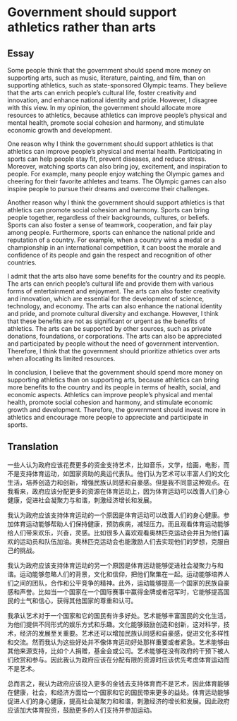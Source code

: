 # Government should support athletics rather than arts
## Essay
Some people think that the government should spend more money on supporting arts, such as music, literature, painting, and film, than on supporting athletics, such as state-sponsored Olympic teams. They believe that the arts can enrich people’s cultural life, foster creativity and innovation, and enhance national identity and pride. However, I disagree with this view. In my opinion, the government should allocate more resources to athletics, because athletics can improve people’s physical and mental health, promote social cohesion and harmony, and stimulate economic growth and development.

One reason why I think the government should support athletics is that athletics can improve people’s physical and mental health. Participating in sports can help people stay fit, prevent diseases, and reduce stress. Moreover, watching sports can also bring joy, excitement, and inspiration to people. For example, many people enjoy watching the Olympic games and cheering for their favorite athletes and teams. The Olympic games can also inspire people to pursue their dreams and overcome their challenges.

Another reason why I think the government should support athletics is that athletics can promote social cohesion and harmony. Sports can bring people together, regardless of their backgrounds, cultures, or beliefs. Sports can also foster a sense of teamwork, cooperation, and fair play among people. Furthermore, sports can enhance the national pride and reputation of a country. For example, when a country wins a medal or a championship in an international competition, it can boost the morale and confidence of its people and gain the respect and recognition of other countries.

I admit that the arts also have some benefits for the country and its people. The arts can enrich people’s cultural life and provide them with various forms of entertainment and enjoyment. The arts can also foster creativity and innovation, which are essential for the development of science, technology, and economy. The arts can also enhance the national identity and pride, and promote cultural diversity and exchange. However, I think that these benefits are not as significant or urgent as the benefits of athletics. The arts can be supported by other sources, such as private donations, foundations, or corporations. The arts can also be appreciated and participated by people without the need of government intervention. Therefore, I think that the government should prioritize athletics over arts when allocating its limited resources.

In conclusion, I believe that the government should spend more money on supporting athletics than on supporting arts, because athletics can bring more benefits to the country and its people in terms of health, social, and economic aspects. Athletics can improve people’s physical and mental health, promote social cohesion and harmony, and stimulate economic growth and development. Therefore, the government should invest more in athletics and encourage more people to appreciate and participate in sports.

<div style="page-break-after: always;"></div>

## Translation
一些人认为政府应该花费更多的资金支持艺术，比如音乐，文学，绘画，电影，而不是支持体育运动，如国家资助的奥运代表队。他们认为艺术可以丰富人们的文化生活，培养创造力和创新，增强民族认同感和自豪感。但是我不同意这种观点。在我看来，政府应该分配更多的资源在体育运动上，因为体育运动可以改善人们身心健康，促进社会凝聚力与和谐，刺激经济增长和发展。

我认为政府应该支持体育运动的一个原因是体育运动可以改善人们的身心健康。参加体育运动能够帮助人们保持健康，预防疾病，减轻压力。而且观看体育运动能够给人们带来欢乐，兴奋，灵感。比如很多人喜欢观看奥林匹克运动会并且为他们喜欢的运动员和队伍加油。奥林匹克运动会也能激励人们去实现他们的梦想，克服自己的挑战。

我认为政府应该支持体育运动的另一个原因是体育运动能够促进社会凝聚力与和谐。运动能够忽略人们的背景，文化和信仰，把他们聚集在一起。运动能够培养人们之间的团队，合作和公平竞争的精神。此外，运动能够提高一个国家的民族自豪感和声誉。比如当一个国家在一个国际赛事中赢得金牌或者冠军时，它能够提高国民的士气和信心，获得其他国家的尊重和认可。

我承认艺术对于一个国家和它的国民有许多好处。艺术能够丰富国民的文化生活，为他们提供不同形式的娱乐方式和乐趣。文化能够鼓励创造和创新，这对科学，技术，经济的发展至关重要。艺术还可以增加民族认同感和自豪感，促进文化多样性和交流。然而我认为这些好处并不像体育运动好处那样重要或者紧急。艺术能够由其他来源支持，比如个人捐赠，基金会或公司。艺术能够在没有政府的干预下被人们欣赏和参与。因此我认为政府应该在分配有限的资源时应该优先考虑体育运动而不是艺术。

总而言之，我认为政府应该投入更多的金钱去支持体育而不是艺术，因此体育能够在健康，社会，和经济方面给一个国家和它的国民带来更多的益处。体育运动能够促进人们的身心健康，提高社会凝聚力和和谐，刺激经济的增长和发展。因此政府应该加大体育投资，鼓励更多的人们支持并参加运动。



